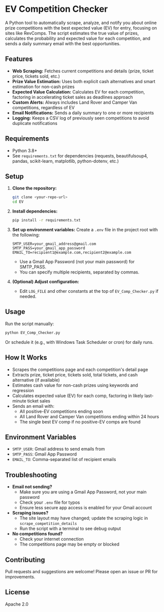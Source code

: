 # EV Competition Checker

A Python tool to automatically scrape, analyze, and notify you about online prize competitions with the best expected value (EV) for entry, focusing on sites like RevComps. The script estimates the true value of prizes, calculates the probability and expected value for each competition, and sends a daily summary email with the best opportunities.

## Features
- **Web Scraping:** Fetches current competitions and details (prize, ticket price, tickets sold, etc.)
- **Prize Value Estimation:** Uses both explicit cash alternatives and smart estimation for non-cash prizes
- **Expected Value Calculation:** Calculates EV for each competition, factoring in accelerating ticket sales as deadlines approach
- **Custom Alerts:** Always includes Land Rover and Camper Van competitions, regardless of EV
- **Email Notifications:** Sends a daily summary to one or more recipients
- **Logging:** Keeps a CSV log of previously seen competitions to avoid duplicate notifications

## Requirements
- Python 3.8+
- See `requirements.txt` for dependencies (requests, beautifulsoup4, pandas, scikit-learn, matplotlib, python-dotenv, etc.)

## Setup
1. **Clone the repository:**
   ```sh
   git clone <your-repo-url>
   cd EV
   ```
2. **Install dependencies:**
   ```sh
   pip install -r requirements.txt
   ```
3. **Set up environment variables:**
   Create a `.env` file in the project root with the following:
   ```env
   SMTP_USER=your_gmail_address@gmail.com
   SMTP_PASS=your_gmail_app_password
   EMAIL_TO=recipient1@example.com,recipient2@example.com
   ```
   - Use a Gmail App Password (not your main password) for SMTP_PASS.
   - You can specify multiple recipients, separated by commas.

4. **(Optional) Adjust configuration:**
   - Edit `LOG_FILE` and other constants at the top of `EV_Comp_Checker.py` if needed.

## Usage
Run the script manually:
```sh
python EV_Comp_Checker.py
```
Or schedule it (e.g., with Windows Task Scheduler or cron) for daily runs.

## How It Works
- Scrapes the competitions page and each competition's detail page
- Extracts prize, ticket price, tickets sold, total tickets, and cash alternative (if available)
- Estimates cash value for non-cash prizes using keywords and regression
- Calculates expected value (EV) for each comp, factoring in likely last-minute ticket sales
- Sends an email with:
  - All positive-EV competitions ending soon
  - All Land Rover and Camper Van competitions ending within 24 hours
  - The single best EV comp if no positive-EV comps are found

## Environment Variables
- `SMTP_USER`: Gmail address to send emails from
- `SMTP_PASS`: Gmail App Password
- `EMAIL_TO`: Comma-separated list of recipient emails

## Troubleshooting
- **Email not sending?**
  - Make sure you are using a Gmail App Password, not your main password
  - Check your `.env` file for typos
  - Ensure less secure app access is enabled for your Gmail account
- **Scraping issues?**
  - The site layout may have changed; update the scraping logic in `scrape_competition_details`
  - Run the script with a terminal to see debug output
- **No competitions found?**
  - Check your internet connection
  - The competitions page may be empty or blocked

## Contributing
Pull requests and suggestions are welcome! Please open an issue or PR for improvements.

## License
Apache 2.0
